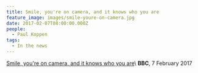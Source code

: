 ```yaml
---
title: Smile, you're on camera, and it knows who you are
feature_image: images/smile-youre-on-camera.jpg
date: 2017-02-07T08:00:00.000Z
people:
  - Paul Koppen
tags:
  - In the news
---
```


[Smile, you're on camera, and it knows who you are][BBC]\\
**BBC**, 7 February 2017



[BBC]: //www.bbc.co.uk/news/business-38879530
